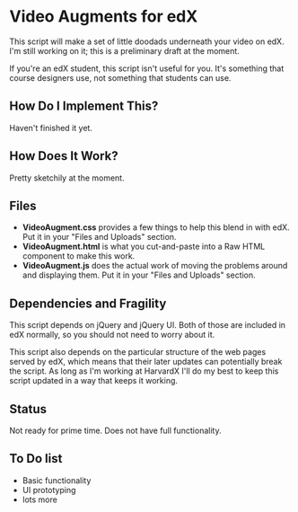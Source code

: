 Video Augments for edX
====================

This script will make a set of little doodads underneath your video on edX. I'm still working on it; this is a preliminary draft at the moment.

If you're an edX student, this script isn't useful for you. It's something that course designers use, not something that students can use.


How Do I Implement This?
--------

Haven't finished it yet.

How Does It Work?
--------

Pretty sketchily at the moment.

Files
--------

* **VideoAugment.css** provides a few things to help this blend in with edX. Put it in your "Files and Uploads" section.
* **VideoAugment.html** is what you cut-and-paste into a Raw HTML component to make this work.
* **VideoAugment.js** does the actual work of moving the problems around and displaying them. Put it in your "Files and Uploads" section.

Dependencies and Fragility
--------------

This script depends on jQuery and jQuery UI. Both of those are included in edX normally, so you should not need to worry about it.

This script also depends on the particular structure of the web pages served by edX, which means that their later updates can potentially break the script. As long as I'm working at HarvardX I'll do my best to keep this script updated in a way that keeps it working.

Status
------

Not ready for prime time. Does not have full functionality.


To Do list
-----------

* Basic functionality
* UI prototyping
* lots more
